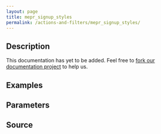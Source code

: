 ```yaml
---
layout: page
title: mepr_signup_styles
permalink: /actions-and-filters/mepr_signup_styles/
---
```


## Description

This documentation has yet to be added. Feel free to [fork our documentation project](https://github.com/caseproof/memberpress-docs) to help us.

## Examples


## Parameters


## Source

